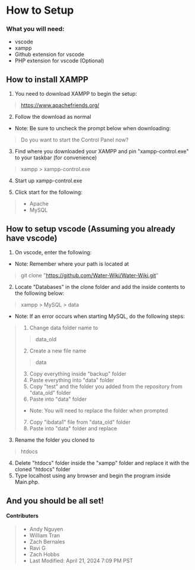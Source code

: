 # How to Setup

### What you will need:
- vscode
- xampp
- Github extension for vscode
- PHP extension for vscode (Optional)

## How to install XAMPP

1. You need to download XAMPP to begin the setup:

> https://www.apachefriends.org/

2. Follow the download as normal
- Note: Be sure to uncheck the prompt below when downloading:
> Do you want to start the Control Panel now?

3. Find where you downloaded your XAMPP and pin "xampp-control.exe" to your taskbar (for convenience)
> xampp > xampp-control.exe

4. Start up xampp-control.exe

5. Click start for the following:
> - Apache
> - MySQL

## How to setup vscode (Assuming you already have vscode)
1. On vscode, enter the following:
- Note: Remember where your path is located at
> git clone "https://github.com/Water-Wiki/Water-Wiki.git"

2. Locate "Databases" in the clone folder and add the inside contents to the following below:
> xampp > MySQL > data

- Note: If an error occurs when starting MySQL, do the following steps:
> 1. Change data folder name to
>> data_old
>
> 2. Create a new file name
>> data
>
> 3. Copy everything inside "backup" folder
> 4. Paste everything into "data" folder
> 5. Copy "test" and the folder you added from the repository from "data_old" folder
> 6. Paste into "data" folder
> - Note: You will need to replace the folder when prompted
> 7. Copy "ibdata1" file from "data_old" folder
> 8. Paste into "data" folder and replace

3. Rename the folder you cloned to
> htdocs

4. Delete "htdocs" folder inside the "xampp" folder and replace it with the cloned "htdocs" folder
5. Type localhost using any browser and begin the program inside Main.php.

## And you should be all set!

#### Contributers
>
> - Andy Nguyen
> - William Tran
> - Zach Bernales
> - Ravi G
> - Zach Hobbs
> - Last Modified: April 21, 2024 7:09 PM PST
